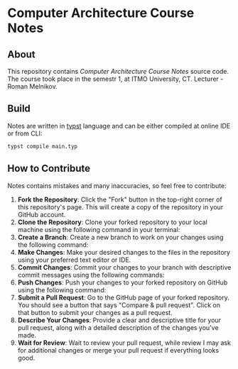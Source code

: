 # Computer Architecture Course Notes

## About

This repository contains *Computer Architecture Course Notes* source code. The course took place in the semestr 1, at ITMO University, CT. Lecturer - Roman Melnikov. 

## Build

Notes are written in [typst](https://typst.app/) language and can be either compiled at online IDE or from CLI:

```bash
typst compile main.typ
```

## How to Contribute

Notes contains mistakes and many inaccuracies, so feel free to contribute:

1. **Fork the Repository**: Click the "Fork" button in the top-right corner of this repository's page. This will create a copy of the repository in your GitHub account.
2. **Clone the Repository**: Clone your forked repository to your local machine using the following command in your terminal:
3. **Create a Branch**: Create a new branch to work on your changes using the following command:
4. **Make Changes**: Make your desired changes to the files in the repository using your preferred text editor or IDE.
5. **Commit Changes**: Commit your changes to your branch with descriptive commit messages using the following commands:
6. **Push Changes**: Push your changes to your forked repository on GitHub using the following command:
7. **Submit a Pull Request**: Go to the GitHub page of your forked repository. You should see a button that says "Compare & pull request". Click on that button to submit your changes as a pull request.
8. **Describe Your Changes**: Provide a clear and descriptive title for your pull request, along with a detailed description of the changes you've made.
9. **Wait for Review**: Wait to review your pull request, while review I may ask for additional changes or merge your pull request if everything looks good.
